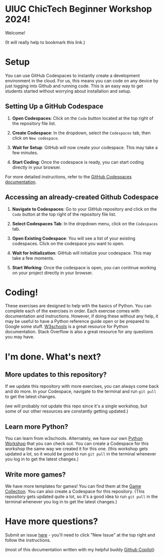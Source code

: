 # UIUC ChicTech Beginner Workshop 2024! 

Welcome! 

(It will really help to bookmark this link.)

# Setup
You can use GitHub Codespaces to instantly create a development environment in the cloud. 
For us, this means you can code on any device by just logging into Github and running code. 
This is an easy way to get students started without worrying about installation and setup. 

## Setting Up a GitHub Codespace

1. **Open Codespaces**: Click on the `Code` button located at the top right of the repository file list.

2. **Create Codespace**: In the dropdown, select the `Codespaces` tab, then click on `New codespace`.

3. **Wait for Setup**: GitHub will now create your codespace. This may take a few minutes.

4. **Start Coding**: Once the codespace is ready, you can start coding directly in your browser.

For more detailed instructions, refer to the [GitHub Codespaces documentation](https://docs.github.com/en/codespaces/getting-started/quickstart).

## Accessing an already-created Github Codespace

1. **Navigate to Codespaces**: Go to your GitHub repository and click on the `Code` button at the top right of the repository file list.

2. **Select Codespaces Tab**: In the dropdown menu, click on the `Codespaces` tab.

3. **Open Existing Codespace**: You will see a list of your existing codespaces. Click on the codespace you want to open.

4. **Wait for Initialization**: GitHub will initialize your codespace. This may take a few moments.

5. **Start Working**: Once the codespace is open, you can continue working on your project directly in your browser.

# Coding! 

These exercises are designed to help with the basics of Python. You can complete each of the exercises in order. 
Each exercise comes with documentation and instructions. However, if doing these without any help, it may be useful to have a Python reference guide open or be prepared to Google some stuff. [W3schools](https://www.w3schools.com/python/) is a great resource for Python documentation. Stack Overflow is also a great resource for any questions you may have.

# I'm done. What's next?

## More updates to this repository? 

If we update this repository with more exercises, you can always come back and do more. In your Codespace, navigate to the terminal and run `git pull` to get the latest changes. 
 
(we will probably not update this repo since it's a single workshop, but some of our other resources are constantly getting updated.)

## Learn more Python? 

You can learn from w3schools. Alternately, we have our own [Python Workshop](https://github.com/uiuc-gwc/learn-python) that you can check out. You can create a Codespace for this workshop the same way we created it for this one. (this workshop gets updated a lot, so it would be good to run `git pull` in the terminal whenever you log in to get the latest changes.)

## Write more games?

We have more templates for games! You can find them at the [Game Collection](https://github.com/uiuc-gwc/game-collection).  You can also create a Codespace for this repository. (This repository gets updated quite a lot, so it's a good idea to run `git pull` in the terminal whenever you log in to get the latest changes.)


# Have more questions?

Submit an issue [here](https://github.com/uiuc-gwc/chictech-2024/issues) - you'll need to click "New Issue" at the top right and follow the instructions. 

(most of this documentation written with my helpful buddy [Github Copilot](copilot.github.com))
